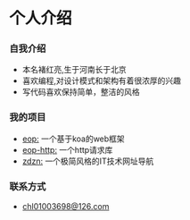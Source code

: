 个人介绍
=======

### 自我介绍
- 本名褚红亮,生于河南长于北京
- 喜欢编程,对设计模式和架构有着很浓厚的兴趣
- 写代码喜欢保持简单，整洁的风格


### 我的项目
- [eop:](https://github.com/chuhongliang/eop) 一个基于koa的web框架
- [eop-http:](https://github.com/chuhongliang/eop-http) 一个http请求库
- [zdzn:](http://zdzn.net) 一个极简风格的IT技术网址导航

### 联系方式
- chl01003698@126.com
